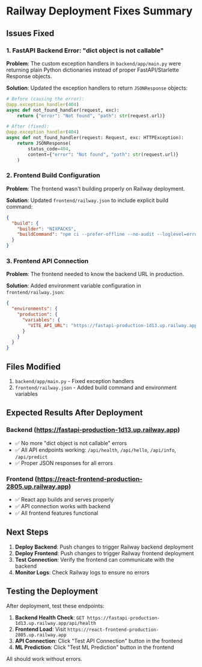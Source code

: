 # Railway Deployment Fixes Summary

## Issues Fixed

### 1. FastAPI Backend Error: "dict object is not callable"

**Problem**: The custom exception handlers in `backend/app/main.py` were returning plain Python dictionaries instead of proper FastAPI/Starlette Response objects.

**Solution**: Updated the exception handlers to return `JSONResponse` objects:

```python
# Before (causing the error):
@app.exception_handler(404)
async def not_found_handler(request, exc):
    return {"error": "Not found", "path": str(request.url)}

# After (fixed):
@app.exception_handler(404)
async def not_found_handler(request: Request, exc: HTTPException):
    return JSONResponse(
        status_code=404,
        content={"error": "Not found", "path": str(request.url)}
    )
```

### 2. Frontend Build Configuration

**Problem**: The frontend wasn't building properly on Railway deployment.

**Solution**: Updated `frontend/railway.json` to include explicit build command:

```json
{
  "build": {
    "builder": "NIXPACKS",
    "buildCommand": "npm ci --prefer-offline --no-audit --loglevel=error && npm run build"
  }
}
```

### 3. Frontend API Connection

**Problem**: The frontend needed to know the backend URL in production.

**Solution**: Added environment variable configuration in `frontend/railway.json`:

```json
{
  "environments": {
    "production": {
      "variables": {
        "VITE_API_URL": "https://fastapi-production-1d13.up.railway.app"
      }
    }
  }
}
```

## Files Modified

1. `backend/app/main.py` - Fixed exception handlers
2. `frontend/railway.json` - Added build command and environment variables

## Expected Results After Deployment

### Backend (https://fastapi-production-1d13.up.railway.app)
- ✅ No more "dict object is not callable" errors
- ✅ All API endpoints working: `/api/health`, `/api/hello`, `/api/info`, `/api/predict`
- ✅ Proper JSON responses for all errors

### Frontend (https://react-frontend-production-2805.up.railway.app)  
- ✅ React app builds and serves properly
- ✅ API connection works with backend
- ✅ All frontend features functional

## Next Steps

1. **Deploy Backend**: Push changes to trigger Railway backend deployment
2. **Deploy Frontend**: Push changes to trigger Railway frontend deployment  
3. **Test Connection**: Verify the frontend can communicate with the backend
4. **Monitor Logs**: Check Railway logs to ensure no errors

## Testing the Deployment

After deployment, test these endpoints:

1. **Backend Health Check**: `GET https://fastapi-production-1d13.up.railway.app/api/health`
2. **Frontend Load**: Visit `https://react-frontend-production-2805.up.railway.app`
3. **API Connection**: Click "Test API Connection" button in the frontend
4. **ML Prediction**: Click "Test ML Prediction" button in the frontend

All should work without errors. 